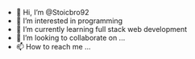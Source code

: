 - 👋 Hi, I’m @Stoicbro92
- 👀 I’m interested in programming
- 🌱 I’m currently learning full stack web development
- 💞️ I’m looking to collaborate on ...
- 📫 How to reach me ...

<!---
Stoicbro92/Stoicbro92 is a ✨ special ✨ repository because its `README.md` (this file) appears on your GitHub profile.
You can click the Preview link to take a look at your changes.
--->
